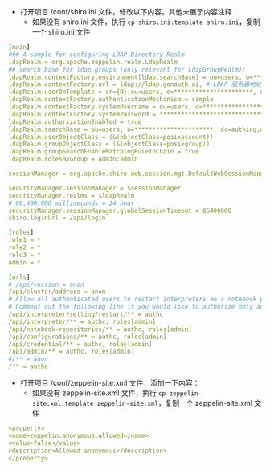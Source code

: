 <IntegrationDetailCard :title="`在 Zeppelin 中配置 LDAP`">

- 打开项目 /conf/shiro.ini 文件，修改以下内容，其他未展示内容注释：
  - 如果没有 shiro.ini 文件，执行 `cp shiro.ini.template shiro.ini`，复制一个 shiro.ini 文件

```yaml
[main]
### A sample for configuring LDAP Directory Realm
ldapRealm = org.apache.zeppelin.realm.LdapRealm
## search base for ldap groups (only relevant for LdapGroupRealm):
ldapRealm.contextFactory.environment[ldap.searchBase] = ou=users, o=**********************, dc=authing,dc=cn, # LDAP 服务器的登录用户名，从 GenAuth 中获取
ldapRealm.contextFactory.url = ldap://ldap.genauth.ai, # LDAP 服务器地址，从 GenAuth 中获取
ldapRealm.userDnTemplate = cn={0},ou=users, o=**********************, dc=authing,dc=cn, # LDAP 服务器的登录用户名，从 GenAuth 中获取
ldapRealm.contextFactory.authenticationMechanism = simple
ldapRealm.contextFactory.systemUsername = ou=users, o=**********************, dc=authing,dc=cn, # LDAP 服务器的登录用户名，从 GenAuth 中获取
ldapRealm.contextFactory.systemPassword = ******************************, # 登录该 LDAP 服务器的密码，从 GenAuth 中获取
ldapRealm.authorizationEnabled = true
ldapRealm.searchBase = ou=users, o=**********************, dc=authing,dc=cn, # LDAP 服务器的登录用户名，从 GenAuth 中获取
ldapRealm.userObjectClass = (&(objectClass=posixaccount))
ldapRealm.groupObjectClass = (&(objectClass=posixgroup))
ldapRealm.groupSearchEnableMatchingRuleInChain = true
ldapRealm.rolesByGroup = admin:admin

sessionManager = org.apache.shiro.web.session.mgt.DefaultWebSessionManager

securityManager.sessionManager = $sessionManager
securityManager.realms = $ldapRealm
# 86,400,000 milliseconds = 24 hour
securityManager.sessionManager.globalSessionTimeout = 86400000
shiro.loginUrl = /api/login

[roles]
role1 = *
role2 = *
role3 = *
admin = *

[urls]
# /api/version = anon
/api/cluster/address = anon
# Allow all authenticated users to restart interpreters on a notebook page.
# Comment out the following line if you would like to authorize only admin users to restart interpreters.
/api/interpreter/setting/restart/** = authc
/api/interpreter/** = authc, roles[admin]
/api/notebook-repositories/** = authc, roles[admin]
/api/configurations/** = authc, roles[admin]
/api/credential/** = authc, roles[admin]
/api/admin/** = authc, roles[admin]
#/** = anon
/** = authc
```

- 打开项目 /conf/zeppelin-site.xml 文件，添加一下内容：
  - 如果没有 zeppelin-site.xml 文件，执行 `cp zeppelin-site.xml.template zeppelin-site.xml`，复制一个 zeppelin-site.xml 文件

```yaml
<property>
<name>zeppelin.anonymous.allowed</name>
<value>false</value>
<description>Allowed anonymous</description>
</property>
```

</IntegrationDetailCard>
